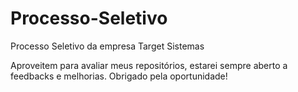 # Processo-Seletivo
 Processo Seletivo da empresa Target Sistemas
 
 Aproveitem para avaliar meus repositórios, estarei sempre aberto a feedbacks e melhorias. Obrigado pela oportunidade!
